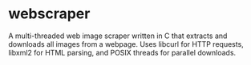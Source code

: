 # webscraper
A multi-threaded web image scraper written in C that extracts and downloads all images from a webpage. Uses libcurl for HTTP requests, libxml2 for HTML parsing, and POSIX threads for parallel downloads.
